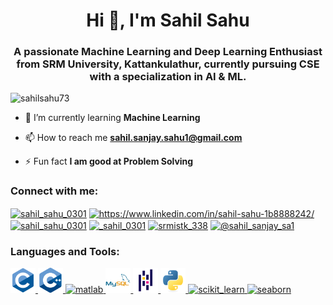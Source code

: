 <h1 align="center">Hi 👋, I'm Sahil Sahu</h1>
<h3 align="center">A passionate Machine Learning and Deep Learning Enthusiast from SRM University, Kattankulathur, currently pursuing CSE with a specialization in AI & ML.</h3>

<p align="left"> <img src="https://komarev.com/ghpvc/?username=sahilsahu73&label=Profile%20views&color=0e75b6&style=flat" alt="sahilsahu73" /> </p>

- 🌱 I’m currently learning **Machine Learning**

- 📫 How to reach me **sahil.sanjay.sahu1@gmail.com**

- ⚡ Fun fact **I am good at Problem Solving**

<h3 align="left">Connect with me:</h3>
<p align="left">
<a href="https://twitter.com/sahil_sahu_0301" target="blank"><img align="center" src="https://raw.githubusercontent.com/rahuldkjain/github-profile-readme-generator/master/src/images/icons/Social/twitter.svg" alt="sahil_sahu_0301" height="30" width="40" /></a>
<a href="https://linkedin.com/in/https://www.linkedin.com/in/sahil-sahu-1b8888242/" target="blank"><img align="center" src="https://raw.githubusercontent.com/rahuldkjain/github-profile-readme-generator/master/src/images/icons/Social/linked-in-alt.svg" alt="https://www.linkedin.com/in/sahil-sahu-1b8888242/" height="30" width="40" /></a>
<a href="https://kaggle.com/sahil_sahu_0301" target="blank"><img align="center" src="https://raw.githubusercontent.com/rahuldkjain/github-profile-readme-generator/master/src/images/icons/Social/kaggle.svg" alt="sahil_sahu_0301" height="30" width="40" /></a>
<a href="https://instagram.com/_sahil_0301" target="blank"><img align="center" src="https://raw.githubusercontent.com/rahuldkjain/github-profile-readme-generator/master/src/images/icons/Social/instagram.svg" alt="_sahil_0301" height="30" width="40" /></a>
<a href="https://www.codechef.com/users/srmistk_338" target="blank"><img align="center" src="https://cdn.jsdelivr.net/npm/simple-icons@3.1.0/icons/codechef.svg" alt="srmistk_338" height="30" width="40" /></a>
<a href="https://www.hackerrank.com/@sahil_sanjay_sa1" target="blank"><img align="center" src="https://raw.githubusercontent.com/rahuldkjain/github-profile-readme-generator/master/src/images/icons/Social/hackerrank.svg" alt="@sahil_sanjay_sa1" height="30" width="40" /></a>
</p>

<h3 align="left">Languages and Tools:</h3>
<p align="left"> <a href="https://www.cprogramming.com/" target="_blank" rel="noreferrer"> <img src="https://raw.githubusercontent.com/devicons/devicon/master/icons/c/c-original.svg" alt="c" width="40" height="40"/> </a> <a href="https://www.w3schools.com/cpp/" target="_blank" rel="noreferrer"> <img src="https://raw.githubusercontent.com/devicons/devicon/master/icons/cplusplus/cplusplus-original.svg" alt="cplusplus" width="40" height="40"/> </a> <a href="https://www.mathworks.com/" target="_blank" rel="noreferrer"> <img src="https://upload.wikimedia.org/wikipedia/commons/2/21/Matlab_Logo.png" alt="matlab" width="40" height="40"/> </a> <a href="https://www.mysql.com/" target="_blank" rel="noreferrer"> <img src="https://raw.githubusercontent.com/devicons/devicon/master/icons/mysql/mysql-original-wordmark.svg" alt="mysql" width="40" height="40"/> </a> <a href="https://pandas.pydata.org/" target="_blank" rel="noreferrer"> <img src="https://raw.githubusercontent.com/devicons/devicon/2ae2a900d2f041da66e950e4d48052658d850630/icons/pandas/pandas-original.svg" alt="pandas" width="40" height="40"/> </a> <a href="https://www.python.org" target="_blank" rel="noreferrer"> <img src="https://raw.githubusercontent.com/devicons/devicon/master/icons/python/python-original.svg" alt="python" width="40" height="40"/> </a> <a href="https://scikit-learn.org/" target="_blank" rel="noreferrer"> <img src="https://upload.wikimedia.org/wikipedia/commons/0/05/Scikit_learn_logo_small.svg" alt="scikit_learn" width="40" height="40"/> </a> <a href="https://seaborn.pydata.org/" target="_blank" rel="noreferrer"> <img src="https://seaborn.pydata.org/_images/logo-mark-lightbg.svg" alt="seaborn" width="40" height="40"/> </a> </p>

<!---
SahilSahu73/SahilSahu73 is a ✨ special ✨ repository because its `README.md` (this file) appears on your GitHub profile.
You can click the Preview link to take a look at your changes.
--->
